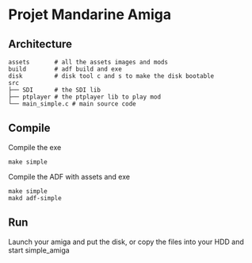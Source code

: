 # Projet Mandarine Amiga

## Architecture

```
assets       # all the assets images and mods
build        # adf build and exe
disk         # disk tool c and s to make the disk bootable
src
├── SDI      # the SDI lib
├── ptplayer # the ptplayer lib to play mod
└── main_simple.c # main source code
```

## Compile

Compile the exe

```
make simple
```

Compile the ADF with assets and exe

```
make simple
makd adf-simple
```

## Run

Launch your amiga and put the disk, or copy the files into your HDD and start simple_amiga 